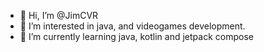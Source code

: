 - 👋 Hi, I’m @JimCVR
- 👀 I’m interested in java, and videogames development.
- 🌱 I’m currently learning java, kotlin and jetpack compose

<!---
JimCVR/JimCVR is a ✨ special ✨ repository because its `README.md` (this file) appears on your GitHub profile.
You can click the Preview link to take a look at your changes.
--->
